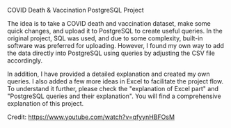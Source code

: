 COVID Death & Vaccination PostgreSQL Project

The idea is to take a COVID death and vaccination dataset, make some quick changes, and upload it to PostgreSQL to create useful queries. In the original project, SQL was used, and due to some complexity, built-in software was preferred for uploading. However, I found my own way to add the data directly into PostgreSQL using queries by adjusting the CSV file accordingly.

In addition, I have provided a detailed explanation and created my own queries. I also added a few more ideas in Excel to facilitate the project flow. To understand it further, please check the "explanation of Excel part" and "PostgreSQL queries and their explanation". You will find a comprehensive explanation of this project.

Credit: https://www.youtube.com/watch?v=qfyynHBFOsM
